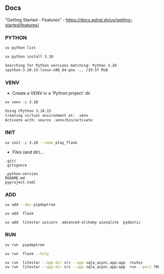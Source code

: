 ## Docs

"Getting Started - Features" - https://docs.astral.sh/uv/getting-started/features/

### PYTHON

```sh
uv python list
```

```sh
uv python install 3.10

Searching for Python versions matching: Python 3.10
cpython-3.10.15-linux-x86_64-gnu ... /19.57 MiB
```

### VENV

- Create a VENV in a 'Python project' dir

```sh
uv venv -p 3.10

Using CPython 3.10.15
Creating virtual environment at: .venv
Activate with: source .venv/bin/activate
```

### INIT

```sh
uv init -p 3.10 --name play_flask
```

- Files (and dir)...

```tree
.git/
.gitignore

.python-version
README.md
pyproject.toml
```

### ADD

```sh
uv add --dev pipdeptree

uv add  flask

uv add  litestar uvicorn  advanced-alchemy aiosqlite  pydantic
```

### RUN

```sh
uv run  pipdeptree

uv run  flask --help

uv run  litestar --app-dir src --app sqla_async.app:app  routes
uv run  litestar --app-dir src --app sqla_async.app:app  run --port 7000
```
